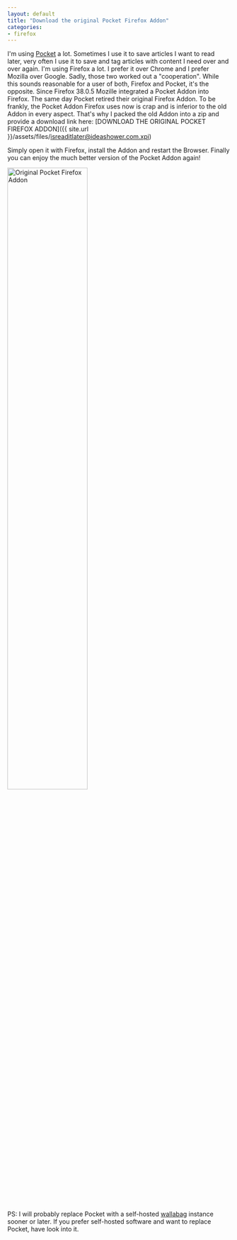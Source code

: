 ```yaml
---
layout: default
title: "Download the original Pocket Firefox Addon"
categories:
- firefox
---
```


I'm using [Pocket](https://getpocket.com/) a lot. Sometimes I use it to save articles I want to read later, very often I use it to save and tag articles with content I need over and over again. I'm using Firefox a lot. I prefer it over Chrome and I prefer Mozilla over Google. Sadly, those two worked out a "cooperation". While this sounds reasonable for a user of both, Firefox and Pocket, it's the opposite. Since Firefox 38.0.5 Mozille integrated a Pocket Addon into Firefox. The same day Pocket retired their original Firefox Addon. To be frankly, the Pocket Addon Firefox uses now is crap and is inferior to the old Addon in every aspect. That's why I packed the old Addon into a zip and provide a download link here: [DOWNLOAD THE ORIGINAL POCKET FIREFOX ADDON]({{ site.url }}/assets/files/isreaditlater@ideashower.com.xpi)

Simply open it with Firefox, install the Addon and restart the Browser. Finally you can enjoy the much better version of the Pocket Addon again!

<img src="{{site.url}}/assets/images/2016/2016-01-18-original-pocket-firefox-addon.png" alt="Original Pocket Firefox Addon" style="width: 60%;">

PS: I will probably replace Pocket with a self-hosted [wallabag](https://www.wallabag.org/) instance sooner or later. If you prefer self-hosted software and want to replace Pocket, have look into it.
